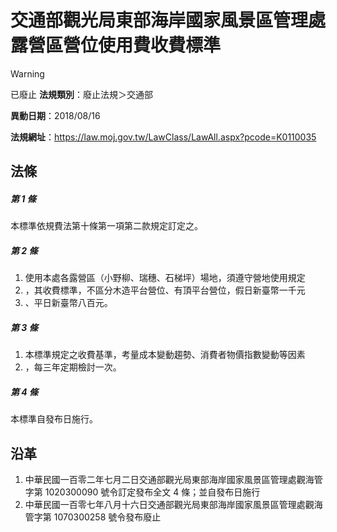 # 交通部觀光局東部海岸國家風景區管理處露營區營位使用費收費標準


> [!WARNING]
> 已廢止
**法規類別**：廢止法規＞交通部

**異動日期**：2018/08/16  

**法規網址**：https://law.moj.gov.tw/LawClass/LawAll.aspx?pcode=K0110035



## 法條
##### 第 1 條
本標準依規費法第十條第一項第二款規定訂定之。

##### 第 2 條
1. 使用本處各露營區（小野柳、瑞穗、石梯坪）場地，須遵守營地使用規定
1. ，其收費標準，不區分木造平台營位、有頂平台營位，假日新臺幣一千元
1. 、平日新臺幣八百元。

##### 第 3 條
1. 本標準規定之收費基準，考量成本變動趨勢、消費者物價指數變動等因素
1. ，每三年定期檢討一次。

##### 第 4 條
本標準自發布日施行。

## 沿革
1. 中華民國一百零二年七月二日交通部觀光局東部海岸國家風景區管理處觀海管字第 1020300090 號令訂定發布全文 4  條；並自發布日施行
1. 中華民國一百零七年八月十六日交通部觀光局東部海岸國家風景區管理處觀海管字第 1070300258 號令發布廢止
